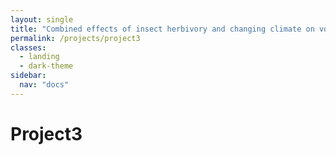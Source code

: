 ```yaml
---
layout: single
title: "Combined effects of insect herbivory and changing climate on volatile emissions"
permalink: /projects/project3
classes:
  - landing
  - dark-theme
sidebar:
  nav: "docs"
---
```


# Project3
